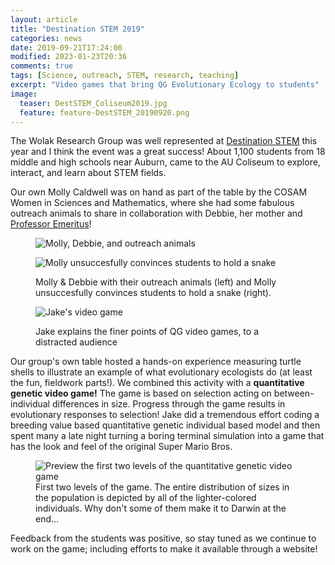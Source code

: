 ```yaml
---
layout: article
title: "Destination STEM 2019"
categories: news
date: 2019-09-21T17:24:00
modified: 2023-01-23T20:36
comments: true
tags: [Science, outreach, STEM, research, teaching]
excerpt: "Video games that bring QG Evolutionary Ecology to students"
image:
  teaser: DestSTEM_Coliseum2019.jpg
  feature: feature-DestSTEM_20190920.png
---
```


The Wolak Research Group was well represented at [Destination STEM](https://www.auburn.edu/cosam/departments/outreach/programs/Destination%20STEM/index.htm) this year and I think the event was a great success! About 1,100 students from 18 middle and high schools near Auburn, came to the AU Coliseum to explore, interact, and learn about STEM fields.

Our own Molly Caldwell was on hand as part of the table by the COSAM Women in Sciences and Mathematics, where she had some fabulous outreach animals to share in collaboration with Debbie, her mother and [Professor Emeritus](https://www.auburn.edu/cosam/departments/biology/biology-faculty/folkerts_deb/index.htm)!

<figure class="third">
  <img
    src="{% picture direct destSTEM19_MollyDebbie.png %}"
    alt="Molly, Debbie, and outreach animals">

  <img
    src="{% picture direct destSTEM19_snake.jpg %}"
    alt="Molly unsuccesfully convinces students to hold a snake">
  <figcaption>Molly & Debbie with their outreach animals (left) and Molly unsuccesfully convinces students to hold a snake (right).</figcaption>

  <img
    src="{% picture direct DestSTEM_JakeSplain2019.jpg %}"
    alt="Jake's video game">
  <figcaption>Jake explains the finer points of QG video games, to a distracted audience</figcaption>
</figure>

Our group's own table hosted a hands-on experience measuring turtle shells to illustrate an example of what evolutionary ecologists do (at least the fun, fieldwork parts!). We combined this activity with a __quantitative genetic video game!__ The game is based on selection acting on between-individual differences in size. Progress through the game results in evolutionary responses to selection! Jake did a tremendous effort coding a breeding value based quantitative genetic individual based model and then spent many a late night turning a boring terminal simulation into a game that has the look and feel of the original Super Mario Bros. 


<figure>
  <img
    src="{{ site.url }}/images/QGoutreachGame_201909.gif"
    alt="Preview the first two levels of the quantitative genetic video game"> 
  <figcaption>First two levels of the game. The entire distribution of sizes in the population is depicted by all of the lighter-colored individuals. Why don't some of them make it to Darwin at the end...</figcaption>
</figure>


Feedback from the students was positive, so stay tuned as we continue to work on the game; including efforts to make it available through a website!




